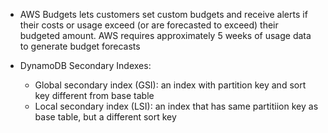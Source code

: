- AWS Budgets lets customers set custom budgets and receive alerts if their costs or usage exceed (or are forecasted to exceed) their budgeted amount.
AWS requires approximately 5 weeks of usage data to generate budget forecasts

- DynamoDB Secondary Indexes:
  + Global secondary index (GSI): an index with partition key and sort key different from base table
  + Local secondary index (LSI): an index that has same partitiion key as base table, but a different sort key
